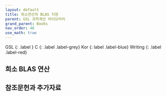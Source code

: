```yaml
---
layout: default
title: 희소연산의 BLAS 지원
parent: GSL 과학계산 라이브러리
grand_parent: Books
nav_order: 46
use_math: true
---
```


GSL
{: .label }
C
{: .label .label-grey}
Kor
{: label .label-blue}
Writing
{: .label .label-red}

## 희소 BLAS 연산

## 참조문헌과 추가자료

